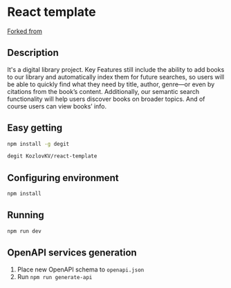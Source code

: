 # React template
[Forked from](https://github.com/mordv/clean)

## Description
It's a digital library project. 
Key Features still include the ability to add books to our library and automatically index them for future searches, so users will be able to quickly find what they need by title, author, genre—or even by citations from the book’s content. Additionally, our semantic search functionality will help users discover books on broader topics. And of course users can view books’ info.

## Easy getting
```bash
npm install -g degit

degit KozlovKV/react-template
```

## Configuring environment
```bash
npm install
```

## Running
```bash
npm run dev
```

## OpenAPI services generation
1. Place new OpenAPI schema to `openapi.json`
2. Run `npm run generate-api`
